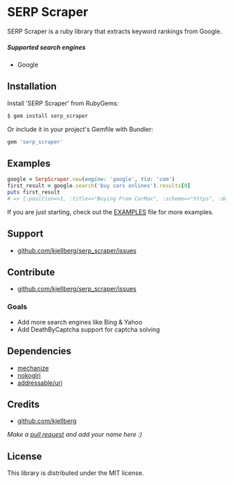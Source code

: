 # SERP Scraper
SERP Scraper is a ruby library that extracts keyword rankings from Google.

##### Supported search engines
* Google

## Installation
Install 'SERP Scraper' from RubyGems:
```sh
$ gem install serp_scraper
```
Or include it in your project's Gemfile with Bundler:
```ruby
gem 'serp_scraper'
```

## Examples

```ruby 
google = SerpScraper.new(engine: 'google', tld: 'com')
first_result = google.search('buy cars onlines').results[0]
puts first_result
# => {:position=>1, :title=>"Buying From CarMax", :scheme=>"https", :domain=>"www.carmax.com", :url=>"/car-buying-process", :full_url=>"https://www.carmax.com/car-buying-process"}
```

If you are just starting, check out the [EXAMPLES](https://github.com/kjellberg/serp_scraper/blob/master/EXAMPLES.md) file for more examples.

## Support
- [github.com/kjellberg/serp_scraper/issues](https://github.com/kjellberg/serp_scraper/issues)

## Contribute
- [github.com/kjellberg/serp_scraper/issues](https://github.com/kjellberg/serp_scraper/issues)

### Goals
- Add more search engines like Bing & Yahoo
- Add DeathByCaptcha support for captcha solving

## Dependencies
- [mechanize](https://github.com/sparklemotion/mechanize)
- [nokogiri](https://github.com/sparklemotion/nokogiri)
- [addressable/uri](https://github.com/sporkmonger/addressable)

## Credits
- [github.com/kjellberg](https://github.com/kjellberg) 

*Make a [pull request](https://github.com/kjellberg/serp_scraper/#contribute) and add your name here :)*

## License
This library is distributed under the MIT license.
